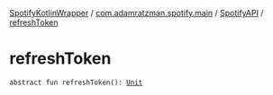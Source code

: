 [SpotifyKotlinWrapper](../../index.md) / [com.adamratzman.spotify.main](../index.md) / [SpotifyAPI](index.md) / [refreshToken](./refresh-token.md)

# refreshToken

`abstract fun refreshToken(): `[`Unit`](https://kotlinlang.org/api/latest/jvm/stdlib/kotlin/-unit/index.html)
